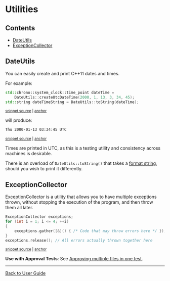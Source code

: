 <!--
GENERATED FILE - DO NOT EDIT
This file was generated by [MarkdownSnippets](https://github.com/SimonCropp/MarkdownSnippets).
Source File: /doc/mdsource/Utilities.source.md
To change this file edit the source file and then execute ./run_markdown_templates.sh.
-->

<a id="top"></a>

# Utilities

<!-- toc -->
## Contents

  * [DateUtils](#dateutils)
  * [ExceptionCollector](#exceptioncollector)<!-- endtoc -->

## DateUtils

You can easily create and print C++11 dates and times.

For example:

<!-- snippet: date_and_time -->
<a id='snippet-date_and_time'></a>
```cpp
std::chrono::system_clock::time_point dateTime =
    DateUtils::createUtcDateTime(2000, 1, 13, 3, 34, 45);
std::string dateTimeString = DateUtils::toString(dateTime);
```
<sup><a href='/tests/DocTest_Tests/utilities/DateUtilsTests.cpp#L9-L13' title='File snippet `date_and_time` was extracted from'>snippet source</a> | <a href='#snippet-date_and_time' title='Navigate to start of snippet `date_and_time`'>anchor</a></sup>
<!-- endsnippet -->

will produce:

<!-- snippet: DateUtilsTests.createDateTime.approved.txt -->
<a id='snippet-DateUtilsTests.createDateTime.approved.txt'></a>
```txt
Thu 2000-01-13 03:34:45 UTC
```
<sup><a href='/tests/DocTest_Tests/utilities/approval_tests/DateUtilsTests.createDateTime.approved.txt#L1-L1' title='File snippet `DateUtilsTests.createDateTime.approved.txt` was extracted from'>snippet source</a> | <a href='#snippet-DateUtilsTests.createDateTime.approved.txt' title='Navigate to start of snippet `DateUtilsTests.createDateTime.approved.txt`'>anchor</a></sup>
<!-- endsnippet -->

Times are printed in UTC, as this is a testing utility and consistency across machines is desirable.

There is an overload of `DateUtils::toString()` that takes a [format string](https://en.cppreference.com/w/cpp/io/manip/put_time), should you wish to print it differently.


## ExceptionCollector

ExceptionCollector is a utility that allows you to have multiple exceptions thrown, without stopping the execution of the program, and then throw them all later.

<!-- snippet: exception_collector_template -->
<a id='snippet-exception_collector_template'></a>
```cpp
ExceptionCollector exceptions;
for (int i = 1; i <= 4; ++i)
{
    exceptions.gather([&]() { /* Code that may throw errors here */ });
}
exceptions.release(); // All errors actually thrown together here
```
<sup><a href='/tests/DocTest_Tests/utilities/ExceptionCollectorTests.cpp#L25-L32' title='File snippet `exception_collector_template` was extracted from'>snippet source</a> | <a href='#snippet-exception_collector_template' title='Navigate to start of snippet `exception_collector_template`'>anchor</a></sup>
<!-- endsnippet -->

**Use with Approval Tests**: See [Approving multiple files in one test](/doc/MultipleOutputFilesPerTest.md#approving-multiple-files-in-one-test).

---

[Back to User Guide](/doc/README.md#top)

